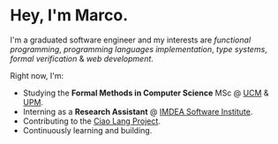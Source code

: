 # Hey, I'm Marco.

I'm a graduated software engineer and my interests are *functional programming*, *programming languages implementation*, *type systems*, *formal verification* & *web development*.

Right now, I'm:

- Studying the **Formal Methods in Computer Science** MSc @ [UCM](https://informatica.ucm.es/master-en-metodos-formales-en-ingenieria-informatica) & [UPM](https://www.fi.upm.es/?id=metodosformalesii).
- Interning as a **Research Assistant** @ [IMDEA Software Institute](https://software.imdea.org).
- Contributing to the [Ciao Lang Project](https://github.com/ciao-lang).
- Continuously learning and building.
